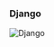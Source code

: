 ### Django 

<img src ="https://raw.githubusercontent.com/gist/rkmsh/ce52f115bd1be2fe71a34160a4af7044/raw/03fc41c728e2d600418e2a39378bd84a9af2ed51/Django-WebApp.gif" alt ="Django">
